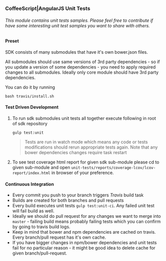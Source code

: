 ### CoffeeScript|AngularJS Unit Tests
###### This module contains unit tests samples. Please feel free to contribute if have some interesting unit test samples you want to share with others.
 
#### Preset 

SDK consists of many submodules that have it's own bower.json files.

All submodules should use same versions of 3rd party dependencies - so if you update a version of some dependencies - you need to apply required changes to all submodules.
Ideally only core module should have 3rd party dependencies.

You can do it by running
   
```
bash travis/install.sh
```

#### Test Driven Development 
 
1. To run sdk submodules unit tests all together execute following in root of sdk repository

    `gulp test:unit`
    
    > Tests are run in watch mode which means any code or tests modifications should rerun appropriate tests again.
    > Note that any bower dependencies changes require task restart 

2. To see test coverage html report for given sdk sub-module please cd to given sub-module 
   and open `unit-tests/reports/coverage-lcov/lcov-report/index.html` in browser of your preference.

#### Continuous Integration

- Every commit you push to your branch triggers *Travis* build task
- Builds are created for both branches and pull requests
- Every build executes unit tests `gulp test:unit-ci`. Any failed unit test will fail build as well.
- Ideally we should do pull request for any changes we want to merge into `master` - failing build means probably failing tests which you can confirm by going to travis build logs.
- Keep in mind that bower and npm dependencies are cached on travis. Every branch/pull request has it's own cache. 
- If you have bigger changes in npm/bower dependencies and unit tests fail for no particular reason - it might be good idea to delete cache for given branch/pull-request.      

   
